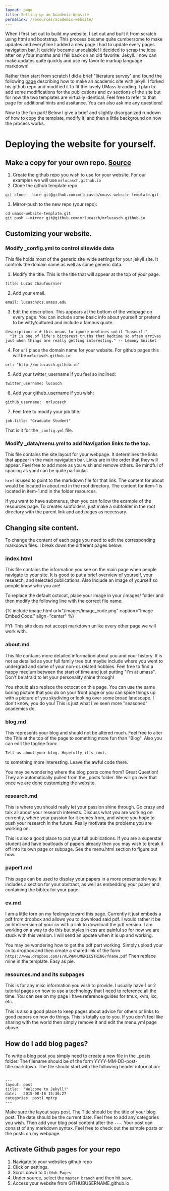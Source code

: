 ```yaml
---
layout: page
title: Setting up an Academic Website
permalink: /resources/academic-website/
---
```


When I first set out to build my website, I set out and built it from scratch using html and bootstrap. 
This process became quite cumbersome to make updates and everytime I added a new page I had to update every pages navigation bar. 
It quickly became unscalable! I decided to scrap the idea after only four months and I fell back on an old favorite: Jekyll. 
I now can make updates quite quickly and use my favorite markup language markdown!

Rather than start from scratch I did a brief "literature survey" and found the following 
[page](http://svmiller.com/blog/2015/08/create-your-website-in-jekyll/#advantages) describing how to make an academic 
site with jekyll. I forked his github repo and modified it to fit the lovely UMass branding. I plan to add some modifications for the publications 
and cv sections of the site but for now the two templates are virtually identical. Feel free to refer to that page for additional hints and assitance. 
You can also ask me any questions! 

Now to the fun part! Below I give a brief and slightly disorganized rundown of how to copy the template, modify it, and then 
a little background on how the process works.



# Deploying the website for yourself.

## Make a copy for your own repo. [Source](https://help.github.com/articles/duplicating-a-repository/)

1. Create the github repo you wish to use for your website. For our examples we will use `mrlucasch.github.io`
2. Clone the github template repo.

```
git clone --bare git@github.com:mrlucasch/umass-website-template.git
```

3. Mirror-push to the new repo (your repo):

```
cd umass-website-template.git
git push --mirror git@github.com:mrlucasch/mrlucasch.github.io
```

## Customizing your website.

### Modify \_config.yml to control sitewide data
This file holds most of the generic site_wide settings for your jekyll site. It controls the domain name as well as some generic data.

1. Modify the title. This is the title that will appear at the top of your page.

```
title: Lucas Chaufournier
```

2. Add your email.

```
email: lucasch@cs.umass.edu
```

3. Edit the description. This appears at the bottom of the webpage on every page. You can include some basic info about yourself or 
pretend to be witty/cultured and include a famous quote.

```
description: > # this means to ignore newlines until "baseurl:"
  "It is one of life's bitterest truths that bedtime so often arrives just when things are really getting interesting." -- Lemony Snicket
```

4. For `url` place the domain name for your website. For github pages this will be `mrlucasch.github.io`:

```
url: "http://mrlucasch.github.io"
```

5. Add your twitter_username if you feel so inclined:

```
twitter_username: lucasch
```

6. Add your github_username if you wish:

```
github_username:  mrlucasch
```

7. Feel free to modify your job title:

```
job.title: "Graduate Student"
```

That is it for the ```_config.yml``` file.

### Modify \_data/menu.yml to add Navigation links to the top.
This file contains the site layout for your webpage. It determines the links that appear in the main navigation bar.
Links are in the order that they will appear. Feel free to add more as you wish and remove others. Be mindful of spacing as yaml can be quite particular.

`href` is used to point to the markdown file for that link. The content for about would be located in about.md in the root directory. The content for item-1 is located in item-1.md in the folder resources.

If you want to have submenus, then you can follow the example of the resources page. To creates subfolders, just make a subfolder in the root directory with the parent link and add pages as necessary.


## Changing site content.
To change the content of each page you need to edit the corresponding markdown files. I break down the different pages below:

### index.html
This file contains the information you see on the main page when people navigate to your site. It is good to put a brief overview of yourself, your research, and 
selected publications. Also include an image of yourself so people know who you are!

To replace the default octocat, place your image in your /images/ folder and then modify the following line with the correct file name:


{% include image.html url="/images/image_code.png" caption="Image Embed Code." align="center" %}


FYI: This site does not accept markdown unlike every other page we will work with.



### about.md
This file contains more detailed information about you and your history. It is not as detailed as your full family tree but maybe include where you went to undergrad and 
some of your non-cs related hobbies. Feel free to find a happy medium between the start of time and just putting "I'm at umass". 
Don't be afraid to let your personality shine through!

You should also replace the octocat on this page. You can use the same boring picture that you do on your front page or you can spice things up with a 
picture of you skydiving or looking over some broad landscape. I don't know, you do you! This is just what I've seen more "seasoned" academics do.

### blog.md
This represents your blog and should not be altered much. Feel free to alter the Title at the top of the page to something more fun than "Blog". 
Also you can edit the tagline from:

```
Tell us about your blog. Hopefully it's cool.
```

to something more interesting. Leave the awful code there.

You may be wondering where the blog posts come from? Great Question! 
They are automatically pulled from the \_posts folder. We will go over that once we are done customizing the website.

### research.md
This is where you should really let your passion shine through. Go crazy and talk all about your research interests. 
Discuss what you are working on currently, where your passion for it comes from, and where you hope to push your research in the future. 
Really motivate the problems you are working on.

This is also a good place to put your full publications. If you are a superstar student and have boatloads of papers already 
then you may wish to break it off into its own page or subpage. See the menu.html section to figure out how.

### paper1.md
This page can be used to display your papers in a more presentable way. It includes a section for your abstract, as well as embedding your paper and containing the bibtex for your page.


### cv.md
I am a little torn on my feelings toward this page. Currently it just embeds a pdf from dropbox and allows you to download said pdf.
 I would rather it be an html version of your cv with a link to download the pdf version. 
 I am working on a way to do this but styles in css are painful so for now we are stuck with this version. 
 I will send an update when it is up and working.

You may be wondering how to get the pdf part working. Simply upload your cv to dropbox and then create a shared link of the form 
`https://www.dropbox.com/s/ALPHANUMERICSTRING/fname.pdf` Then replace mine in the template. Easy as pie.

### resources.md and its subpages
This is for any misc information you wish to provide. I usually have 1 or 2 tutorial pages on how to use a technology that I need to reference all the time.
 You can see on my page I have reference guides for tmux, kvm, lxc, etc.

This is also a good place to keep pages about advice for others or links to good papers on how do things. 
This is totally up to you. If you don't feel like sharing with the world then simply remove it and edit the menu.yml page above.

## How do I add blog pages?
To write a blog post you simply need to create a new file in the \_posts folder. The filename should be of the form YYYY-MM-DD-post-title.markdown.
The file should start with the following header information:
<pre><code>
---
layout: post
title:  "Welcome to Jekyll!"
date:   2015-08-16 15:36:27
categories: post1 mptcp
---
</code></pre>


Make sure the layout says post. The Title should be the title of your blog post. The date should be the current date. Feel free to add any categories you wish. 
Then add your blog post content after the ```---```. Your post can consist of any markdown syntax. Feel free to check out the sample posts or the posts on my webpage.

## Activate Github pages for your repo

1. Navigate to your websites github repo
2. Click on settings.
3. Scroll down to `GitHub Pages`
4. Under source, select the `master branch` and then hit save.
5. Access your website from GITHUBUSERNAME.github.io
